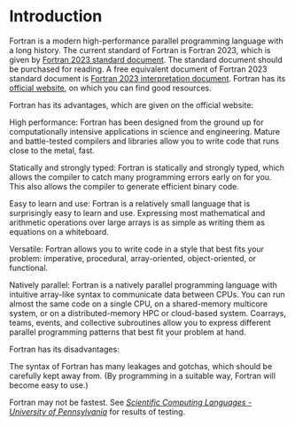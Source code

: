 # Introduction

Fortran is a modern high-performance parallel programming language with a long history. The current standard of Fortran is Fortran 2023, which is given by [Fortran 2023 standard document](https://www.iso.org/standard/82170.html). The standard document should be purchased for reading. A free equivalent document of Fortran 2023 standard document is [Fortran 2023 interpretation document](https://j3-fortran.org/doc/year/24/24-007.pdf). Fortran has its [official website](https://fortran-lang.org/), on which you can find good resources.

Fortran has its advantages, which are given on the official website:

High performance: Fortran has been designed from the ground up for computationally intensive applications in science and engineering. Mature and battle-tested compilers and libraries allow you to write code that runs close to the metal, fast.

Statically and strongly typed: Fortran is statically and strongly typed, which allows the compiler to catch many programming errors early on for you. This also allows the compiler to generate efficient binary code.

Easy to learn and use: Fortran is a relatively small language that is surprisingly easy to learn and use. Expressing most mathematical and arithmetic operations over large arrays is as simple as writing them as equations on a whiteboard.

Versatile: Fortran allows you to write code in a style that best fits your problem: imperative, procedural, array-oriented, object-oriented, or functional.

Natively parallel: Fortran is a natively parallel programming language with intuitive array-like syntax to communicate data between CPUs. You can run almost the same code on a single CPU, on a shared-memory multicore system, or on a distributed-memory HPC or cloud-based system. Coarrays, teams, events, and collective subroutines allow you to express different parallel programming patterns that best fit your problem at hand.

Fortran has its disadvantages:

The syntax of Fortran has many leakages and gotchas, which should be carefully kept away from. (By programming in a suitable way, Fortran will become easy to use.)

Fortran may not be fastest. See [*Scientific Computing Languages - University of Pennsylvania*](https://www.sas.upenn.edu/~jesusfv/Lecture_HPC_5_Scientific_Computing_Languages.pdf) for results of testing.
